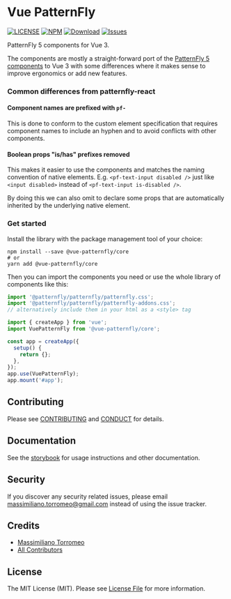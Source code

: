 # Vue PatternFly

[![LICENSE](https://img.shields.io/badge/license-MIT-brightgreen.svg?style=flat-square)][link-LICENSE]
[![NPM](https://img.shields.io/npm/v/@vue-patternfly/core.svg?style=flat-square)](https://npmjs.org/package/@vue-patternfly/core)
[![Download](https://img.shields.io/npm/dw/@vue-patternfly/core.svg?style=flat-square)](https://npmjs.org/package/@vue-patternfly/core)
[![Issues](https://img.shields.io/github/issues/mtorromeo/vue-patternfly.svg?style=flat-square)](https://github.com/mtorromeo/vue-patternfly/issues)

PatternFly 5 components for Vue 3.

The components are mostly a straight-forward port of the [PatternFly 5 components][link-patternfly] to Vue 3 with some differences where it makes sense to improve ergonomics or add new features.

### Common differences from patternfly-react

#### Component names are prefixed with `pf-`

This is done to conform to the custom element specification that requires component names to include an hyphen and to avoid conflicts with other components.

#### Boolean props "is/has" prefixes removed

This makes it easier to use the components and matches the naming convention of native elements. E.g. `<pf-text-input disabled />` just like `<input disabled>` instead of `<pf-text-input is-disabled />`.

By doing this we can also omit to declare some props that are automatically inherited by the underlying native element.

### Get started

Install the library with the package management tool of your choice:

```
npm install --save @vue-patternfly/core
# or
yarn add @vue-patternfly/core
```

Then you can import the components you need or use the whole library of components like this:

```js
import '@patternfly/patternfly/patternfly.css';
import '@patternfly/patternfly/patternfly-addons.css';
// alternatively include them in your html as a <style> tag

import { createApp } from 'vue';
import VuePatternFly from '@vue-patternfly/core';

const app = createApp({
  setup() {
    return {};
  },
});
app.use(VuePatternFly);
app.mount('#app');
```

## Contributing

Please see [CONTRIBUTING](CONTRIBUTING.md) and [CONDUCT](CONDUCT.md) for details.

## Documentation

See the [storybook][link-storybook] for usage instructions and other documentation.

## Security

If you discover any security related issues, please email massimiliano.torromeo@gmail.com instead of using the issue tracker.

## Credits

- [Massimiliano Torromeo][link-author]
- [All Contributors][link-contributors]

## License

The MIT License (MIT). Please see [License File](LICENSE) for more information.

[link-LICENSE]: https://raw.githubusercontent.com/mtorromeo/vue-patternfly/main/packages/core/LICENSE
[link-CONDUCT]: https://github.com/mtorromeo/vue-patternfly/blob/main/packages/core/CONDUCT.md
[link-author]: https://github.com/mtorromeo
[link-contributors]: ../../contributors
[link-patternfly]: https://v5-archive.patternfly.org/
[link-storybook]: https://mtorromeo.github.io/vue-patternfly/
